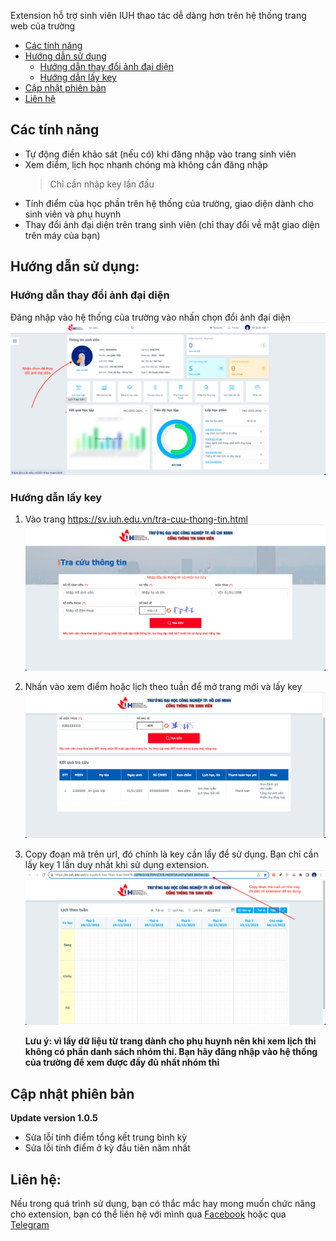 Extension hỗ trợ sinh viên IUH thao tác dễ dàng hơn trên hệ thống trang web của trường

-  [Các tính năng](#các-tính-năng)
-  [Hướng dẫn sử dụng](#hướng-dẫn-sử-dụng)
   -  [Hướng dẫn thay đổi ảnh đại diện](#hướng-dẫn-thay-đổi-ảnh-đại-diện)
   -  [Hướng dẫn lấy key](#hướng-dẫn-lấy-key)
-  [Cập nhật phiên bản](#cập-nhật-phiên-bản)
-  [Liên hệ](#liên-hệ)

## Các tính năng

-  Tự động điền khảo sát (nếu có) khi đăng nhập vào trang sinh viên
-  Xem điểm, lịch học nhanh chóng mà không cần đăng nhập
   > Chỉ cần nhập key lần đầu
-  Tính điểm của học phần trên hệ thống của trường, giao diện dành cho sinh viên và phụ huynh
-  Thay đổi ảnh đại diện trên trang sinh viên (chỉ thay đổi về mặt giao diện trên máy của bạn)

## Hướng dẫn sử dụng:

### Hướng dẫn thay đổi ảnh đại diện
Đăng nhập vào hệ thống của trường vào nhấn chọn đổi ảnh đại diện
![Thay đổi ảnh đại diện](./images/change-avatar.png)

### Hướng dẫn lấy key

1. Vào trang https://sv.iuh.edu.vn/tra-cuu-thong-tin.html
   ![Trang tra cứu thông tin](./images/look-up-info-page.png)
2. Nhấn vào xem điểm hoặc lịch theo tuần để mở trang mới và lấy key
   ![Tra cứu thông tin](./images/look-up-info.png)
3. Copy đoạn mã trên url, đó chính là key cần lấy để sử dụng. Bạn chỉ cần lấy key 1 lần duy nhất khi sử dụng extension.
   ![Tra cứu thông tin](./images/view-schedule-page.png)

   **Lưu ý: vì lấy dữ liệu từ trang dành cho phụ huynh nên khi xem lịch thi không có phần danh sách nhóm thi. Bạn hãy đăng nhập vào hệ thống của trường để xem được đầy đủ nhất nhóm thi**

## Cập nhật phiên bản

**Update version 1.0.5**

- Sửa lỗi tính điểm tổng kết trung bình kỳ
- Sửa lỗi tính điểm ở kỳ đầu tiên năm nhất

## Liên hệ:

Nếu trong quá trình sử dụng, bạn có thắc mắc hay mong muốn chức năng cho extension, bạn có thể liên hệ với mình qua [Facebook](https://www.facebook.com/anq.viet203) hoặc qua [Telegram](https://t.me/anquocviet)
